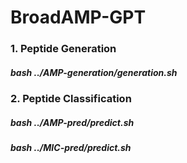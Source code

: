 # BroadAMP-GPT
### 1. Peptide Generation
#####   bash ../AMP-generation/generation.sh
### 2. Peptide Classification
#####   bash ../AMP-pred/predict.sh
#####   bash ../MIC-pred/predict.sh  
   
